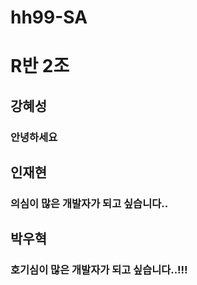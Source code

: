 # hh99-SA

# R반 2조
## 강혜성
### 안녕하세요

## 인재현
### 의심이 많은 개발자가 되고 싶습니다..

## 박우혁
### 호기심이 많은 개발자가 되고 싶습니다..!!! 
